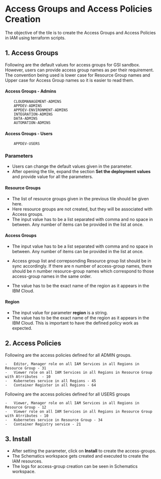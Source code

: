 # Access Groups and Access Policies Creation

The objective of the tile is to create the Access Groups and Access Policies in IAM using terraform scripts.

## 1. Access Groups

Following are the default values for access groups for GSI sandbox. However, users can provide access group names as per their requirement. 
The convention being used is lower case for Resource Group names and Upper case for Access Group names so it is easier to read them. 

#### Access Groups - Admins
```
    CLOUDMANAGEMENT-ADMINS
    APPDEV-ADMINS
    APPDEV-ENVIRONMENT-ADMINS
    INTEGRATION-ADMINS
    DATA-ADMINS
    AUTOMATION-ADMINS
```

#### Access Groups - Users
```
    APPDEV-USERS
```

### Parameters
- Users can change the default values given in the parameter.
- After opening the tile, expand the section **Set the deployment values** and provide value for all the parameters.

#### Resource Groups
- The list of resource groups given in the previous tile should be given here.
- Here resource groups are not created, but they will be associated with Access groups.
- The input value has to be a list separated with comma and no space in between. Any number of items can be provided in the list at once.

#### Access Groups
- The input value has to be a list separated with comma and no space in between. Any number of items can be provided in the list at once.

- Access group list and correpsonding Resource group list should be in sync accordingly. If there are n number of access-group names, there should be n number resource-group names which correspond to those access-group names in the same order.

- The value has to be the exact name of the region as it appears in the IBM Cloud. 

#### Region
- The input value for parameter **region** is a string.
- The value has to be the exact name of the region as it appears in the IBM Cloud. This is important to have the defined policy work as expected. 

## 2. Access Policies

Following are the access policies defined for all ADMIN groups. 

```
-   Editor, Manager role on all IAM Services in all Regions in Resource Group - 31
-   Viewer role on all IAM Services in all Regions in Resource Group with Atrributes  - 10
-   Kubernetes service in all Regions - 45
-   Container Register in all Regions - 64
```

Following are the access policies defined for all USERS groups

```
-   Viewer, Manager role on all IAM Services in all Regions in Resource Group - 12
-   Viewer role on all IAM Services in all Regions in Resource Group with Atrributes - 10
-   Kubernetes service in Resource Group - 34
-   Container Registry service - 21

```

## 3. Install
- After setting the parameter, click on **Install** to create the access-groups. 
- The Schematics workspace gets created and executed to create the IAM resources. 
- The logs for access-group creation can be seen in Schematics workspace.

